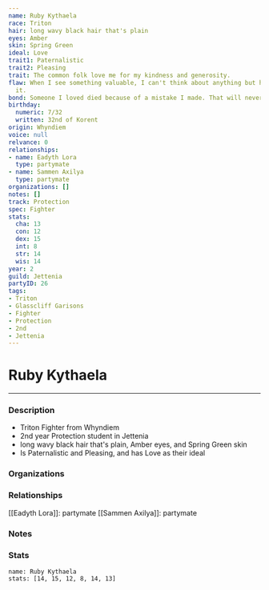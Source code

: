 ```yaml
---
name: Ruby Kythaela
race: Triton
hair: long wavy black hair that's plain
eyes: Amber
skin: Spring Green
ideal: Love
trait1: Paternalistic
trait2: Pleasing
trait: The common folk love me for my kindness and generosity.
flaw: When I see something valuable, I can't think about anything but how to steal
  it.
bond: Someone I loved died because of a mistake I made. That will never happen again.
birthday:
  numeric: 7/32
  written: 32nd of Korent
origin: Whyndiem
voice: null
relvance: 0
relationships:
- name: Eadyth Lora
  type: partymate
- name: Sammen Axilya
  type: partymate
organizations: []
notes: []
track: Protection
spec: Fighter
stats:
  cha: 13
  con: 12
  dex: 15
  int: 8
  str: 14
  wis: 14
year: 2
guild: Jettenia
partyID: 26
tags:
- Triton
- Glasscliff Garisons
- Fighter
- Protection
- 2nd
- Jettenia
---
```

# Ruby Kythaela
---
### Description
- Triton Fighter from Whyndiem
- 2nd year Protection student in Jettenia
- long wavy black hair that's plain, Amber eyes, and Spring Green skin
- Is Paternalistic and Pleasing, and has Love as their ideal

### Organizations

### Relationships
[[Eadyth Lora]]: partymate
[[Sammen Axilya]]: partymate

### Notes

### Stats
```statblock
name: Ruby Kythaela
stats: [14, 15, 12, 8, 14, 13]
```